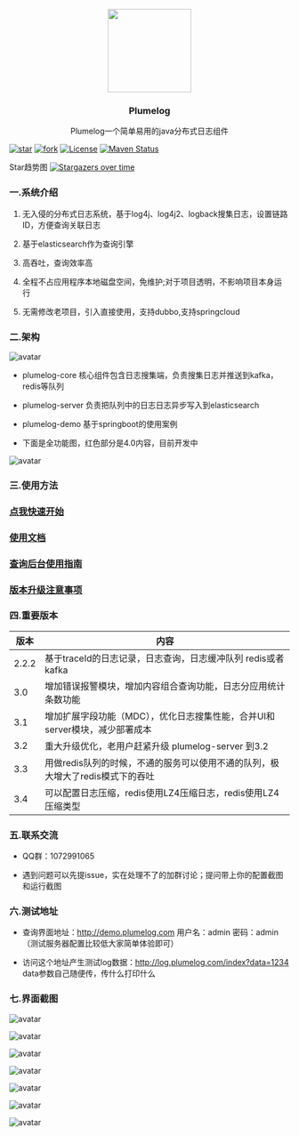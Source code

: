 <p align="center" >
    <img src="https://gitee.com/frankchenlong/plumelog/raw/master/pic/icon.png" width="150">
    <h3 align="center">Plumelog</h3>
    <p align="center">
        Plumelog一个简单易用的java分布式日志组件
</p>

[![star](https://gitee.com/frankchenlong/plumelog/badge/star.svg?theme=gvp)](https://gitee.com/frankchenlong/plumelog/stargazers)
[![fork](https://gitee.com/frankchenlong/plumelog/badge/fork.svg?theme=gvp)](https://gitee.com/frankchenlong/plumelog/members)
[![License](https://img.shields.io/badge/license-Apache%202-4EB1BA.svg)](https://www.apache.org/licenses/LICENSE-2.0.html)
[![Maven Status](https://maven-badges.herokuapp.com/maven-central/com.plumelog/plumelog/badge.svg)](https://maven-badges.herokuapp.com/maven-central/com.plumelog/plumelog)

Star趋势图
[![Stargazers over time](https://whnb.wang/img/frankchenlong/plumelog)](https://whnb.wang/frankchenlong/plumelog)

### 一.系统介绍

 1. 无入侵的分布式日志系统，基于log4j、log4j2、logback搜集日志，设置链路ID，方便查询关联日志
 
 2. 基于elasticsearch作为查询引擎
 
 3. 高吞吐，查询效率高
 
 4. 全程不占应用程序本地磁盘空间，免维护;对于项目透明，不影响项目本身运行
 
 5. 无需修改老项目，引入直接使用，支持dubbo,支持springcloud
 
### 二.架构

 ![avatar](/pic/plumelog.png)
 
* plumelog-core 核心组件包含日志搜集端，负责搜集日志并推送到kafka，redis等队列

* plumelog-server 负责把队列中的日志日志异步写入到elasticsearch 

* plumelog-demo 基于springboot的使用案例

* 下面是全功能图，红色部分是4.0内容，目前开发中

 ![avatar](/pic/guihua.png)
   
### 三.使用方法

### [点我快速开始](/FASTSTART.md)

### [使用文档](/FASTSTART.md)

### [查询后台使用指南](/HELP.md)

### [版本升级注意事项](/update.md)

### 四.重要版本
 
   |  版本   | 内容  |
   |  ----  | ----  |
   | 2.2.2  | 基于traceId的日志记录，日志查询，日志缓冲队列 redis或者kafka |
   | 3.0  | 增加错误报警模块，增加内容组合查询功能，日志分应用统计条数功能 |
   | 3.1  | 增加扩展字段功能（MDC），优化日志搜集性能，合并UI和server模块，减少部署成本 |
   | 3.2  | 重大升级优化，老用户赶紧升级 plumelog-server 到3.2|
   | 3.3  | 用做redis队列的时候，不通的服务可以使用不通的队列，极大增大了redis模式下的吞吐|
   | 3.4  | 可以配置日志压缩，redis使用LZ4压缩日志，redis使用LZ4压缩类型|
   
### 五.联系交流

   * QQ群：1072991065   
   
   * 遇到问题可以先提issue，实在处理不了的加群讨论；提问带上你的配置截图和运行截图
   

### 六.测试地址

   * 查询界面地址：http://demo.plumelog.com  用户名：admin 密码：admin   （测试服务器配置比较低大家简单体验即可）
      
   * 访问这个地址产生测试log数据：http://log.plumelog.com/index?data=1234  data参数自己随便传，传什么打印什么

### 七.界面截图

![avatar](/pic/0.png)

![avatar](/pic/1.png)

![avatar](/pic/2.png)

![avatar](/pic/3.png)

![avatar](/pic/4.png)

![avatar](/pic/5.png)

![avatar](/pic/6.png)

